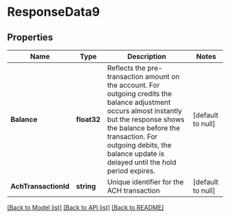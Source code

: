 # ResponseData9

## Properties
Name | Type | Description | Notes
------------ | ------------- | ------------- | -------------
**Balance** | **float32** | Reflects the pre-transaction amount on the account. For outgoing credits the balance adjustment occurs almost instantly but the response shows the balance before the transaction. For outgoing debits, the balance update is delayed until the hold period expires. | [default to null]
**AchTransactionId** | **string** | Unique identifier for the ACH transaction | [default to null]

[[Back to Model list]](../README.md#documentation-for-models) [[Back to API list]](../README.md#documentation-for-api-endpoints) [[Back to README]](../README.md)

